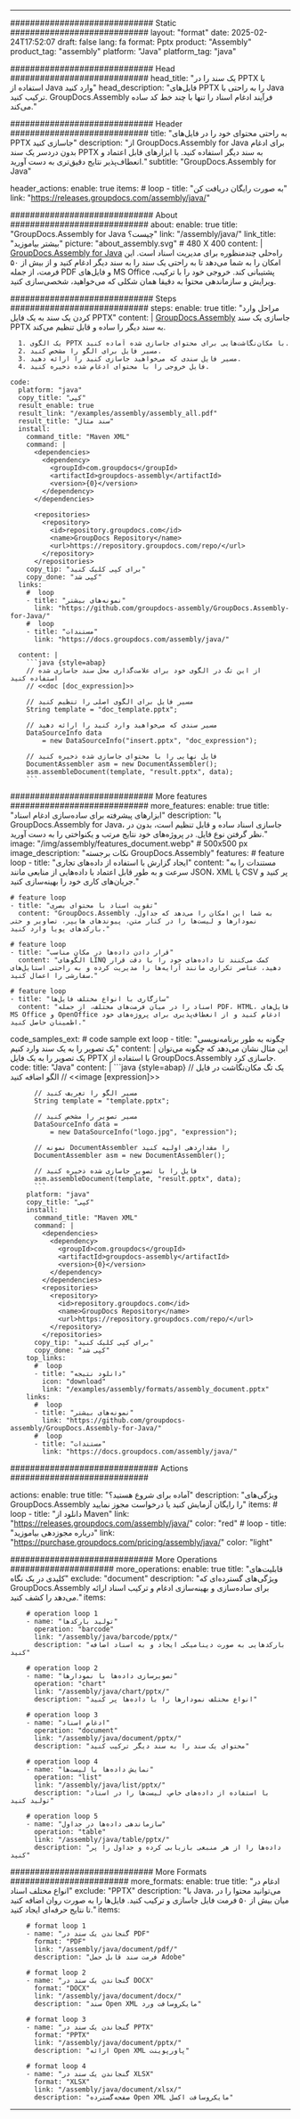 



---
############################# Static ############################
layout: "format"
date:  2025-02-24T17:52:07
draft: false
lang: fa
format: Pptx
product: "Assembly"
product_tag: "assembly"
platform: "Java"
platform_tag: "java"

############################# Head ############################
head_title: "یک سند را در PPTX با استفاده از Java وارد کنید"
head_description: "فایل‌های PPTX را به راحتی با Java ترکیب کنید. GroupDocs.Assembly فرآیند ادغام اسناد را تنها با چند خط کد ساده می‌کند."

############################# Header ############################
title: "به راحتی محتوای خود را در فایل‌های PPTX جاسازی کنید" 
description: "از GroupDocs.Assembly for Java برای ادغام بدون دردسر یک سند PPTX به سند دیگر استفاده کنید. با ابزارهای قابل اعتماد و انعطاف‌پذیر نتایج دقیق‌تری به دست آورید."
subtitle: "GroupDocs.Assembly for Java" 

header_actions:
  enable: true
  items:
    #  loop
    - title: "به صورت رایگان دریافت کن"
      link: "https://releases.groupdocs.com/assembly/java/"
      
############################# About ############################
about:
    enable: true
    title: "GroupDocs.Assembly for Java چیست؟"
    link: "/assembly/java/"
    link_title: "بیشتر بیاموزید"
    picture: "about_assembly.svg" # 480 X 400
    content: |
       [GroupDocs.Assembly for Java](/assembly/java/) راه‌حلی چندمنظوره برای مدیریت اسناد است. این امکان را به شما می‌دهد تا به راحتی یک سند را به سند دیگر ادغام کنید و از بیش از ۵۰ فرمت، از جمله PDF و فایل‌های MS Office پشتیبانی کند. خروجی خود را با ترکیب، ویرایش و سازماندهی محتوا به دقیقا همان شکلی که می‌خواهید، شخصی‌سازی کنید.

############################# Steps ############################
steps:
    enable: true
    title: "مراحل وارد کردن یک سند به یک فایل PPTX"
    content: |
      [GroupDocs.Assembly](/assembly/java/) جاسازی یک سند PPTX به سند دیگر را ساده و قابل تنظیم می‌کند.
      
      1. یک الگوی PPTX با مکان‌نگاشت‌هایی برای محتوای جاسازی شده آماده کنید.
      2. مسیر فایل برای الگو را مشخص کنید.
      3. مسیر فایل سندی که می‌خواهید جاسازی کنید را ارائه دهید.
      4. فایل خروجی را با محتوای ادغام شده ذخیره کنید.
   
    code:
      platform: "java"
      copy_title: "کپی"
      result_enable: true
      result_link: "/examples/assembly/assembly_all.pdf"
      result_title: "سند مثال"
      install:
        command_title: "Maven XML"
        command: |
          <dependencies>
            <dependency>
              <groupId>com.groupdocs</groupId>
              <artifactId>groupdocs-assembly</artifactId>
              <version>{0}</version>
            </dependency>
          </dependencies>

          <repositories>
            <repository>
              <id>repository.groupdocs.com</id>
              <name>GroupDocs Repository</name>
              <url>https://repository.groupdocs.com/repo/</url>
            </repository>
          </repositories>
        copy_tip: "برای کپی کلیک کنید"
        copy_done: "کپی شد"
      links:
        #  loop
        - title: "نمونه‌های بیشتر"
          link: "https://github.com/groupdocs-assembly/GroupDocs.Assembly-for-Java/"
        #  loop
        - title: "مستندات"
          link: "https://docs.groupdocs.com/assembly/java/"
          
      content: |
        ```java {style=abap}
        // از این تگ در الگوی خود برای علامت‌گذاری محل سند جاسازی شده استفاده کنید
        // <<doc [doc_expression]>>

        // مسیر فایل برای الگوی اصلی را تنظیم کنید
        String template = "doc_template.pptx";

        // مسیر سندی که می‌خواهید وارد کنید را ارائه دهید
        DataSourceInfo data 
            = new DataSourceInfo("insert.pptx", "doc_expression");

        // فایل نهایی را با محتوای جاسازی شده ذخیره کنید
        DocumentAssembler asm = new DocumentAssembler();
        asm.assembleDocument(template, "result.pptx", data);
        ```           

############################# More features ############################
more_features:
  enable: true
  title: "ابزارهای پیشرفته برای ساده‌سازی ادغام اسناد"
  description: "با GroupDocs.Assembly for Java، جاسازی اسناد ساده و قابل تنظیم است، بدون در نظر گرفتن نوع فایل. در پروژه‌های خود نتایج مرتب و یکنواختی را به دست آورید."
  image: "/img/assembly/features_document.webp" # 500x500 px
  image_description: "نکات برجسته GroupDocs.Assembly"
  features:
    # feature loop
    - title: "ایجاد گزارش با استفاده از داده‌های تجاری"
      content: "مستندات را به سرعت و به طور قابل اعتماد با داده‌هایی از منابعی مانند JSON، XML یا CSV پر کنید و جریان‌های کاری خود را بهینه‌سازی کنید."

    # feature loop
    - title: "تقویت اسناد با محتوای بصری"
      content: "GroupDocs.Assembly به شما این امکان را می‌دهد که جداول، نمودارها و لیست‌ها را در کنار متن، پیوندهای هایپر، تصاویر و حتی بارکدهای پویا وارد کنید."

    # feature loop
    - title: "قرار دادن داده‌ها در مکان مناسب"
      content: "الگوهای LINQ کمک می‌کنند تا داده‌های خود را با دقت قرار دهید، عناصر تکراری مانند آرایه‌ها را مدیریت کرده و به راحتی استایل‌های سفارشی را اعمال کنید."

    # feature loop
    - title: "سازگاری با انواع مختلف فایل‌ها"
      content: "اسناد را در میان فرمت‌های مختلف، از جمله PDF، HTML، فایل‌های MS Office و OpenOffice ادغام کنید و از انعطاف‌پذیری برای پروژه‌های خود اطمینان حاصل کنید."
      
  code_samples_ext:
    # code sample ext loop
    - title: "چگونه به طور برنامه‌نویسی یک تصویر را به یک سند وارد کنیم"
      content: |
        این مثال نشان می‌دهد که چگونه می‌توان یک تصویر را به یک فایل PPTX با استفاده از GroupDocs.Assembly جاسازی کرد.
      code:
        title: "Java"
        content: |
          ```java {style=abap}
          // یک تگ مکان‌نگاشت در فایل الگو اضافه کنید
          // <<image [expression]>>

          // مسیر الگو را تعریف کنید
          String template = "template.pptx";

          // مسیر تصویر را مشخص کنید
          DataSourceInfo data =
              = new DataSourceInfo("logo.jpg", "expression");

          // نمونه DocumentAssembler را مقداردهی اولیه کنید
          DocumentAssembler asm = new DocumentAssembler();

          // فایل را با تصویر جاسازی شده ذخیره کنید
          asm.assembleDocument(template, "result.pptx", data);
          ```
        platform: "java"
        copy_title: "کپی"
        install:
          command_title: "Maven XML"
          command: |
            <dependencies>
              <dependency>
                <groupId>com.groupdocs</groupId>
                <artifactId>groupdocs-assembly</artifactId>
                <version>{0}</version>
              </dependency>
            </dependencies>
            <repositories>
              <repository>
                <id>repository.groupdocs.com</id>
                <name>GroupDocs Repository</name>
                <url>https://repository.groupdocs.com/repo/</url>
              </repository>
            </repositories>
          copy_tip: "برای کپی کلیک کنید"
          copy_done: "کپی شد"
        top_links:
          #  loop
          - title: "دانلود نتیجه"
            icon: "download"
            link: "/examples/assembly/formats/assembly_document.pptx"
        links:
          #  loop
          - title: "نمونه‌های بیشتر"
            link: "https://github.com/groupdocs-assembly/GroupDocs.Assembly-for-Java/"
          #  loop
          - title: "مستندات"
            link: "https://docs.groupdocs.com/assembly/java/"
            

            


############################## Actions ############################

actions:
  enable: true
  title: "آماده برای شروع هستید؟"
  description: "ویژگی‌های GroupDocs.Assembly را رایگان آزمایش کنید یا درخواست مجوز نمایید"
  items:
    #  loop
    - title: "دانلود از Maven"
      link: "https://releases.groupdocs.com/assembly/java/"
      color: "red"
        #  loop
    - title: "درباره مجوزدهی بیاموزید"
      link: "https://purchase.groupdocs.com/pricing/assembly/java/"
      color: "light"


############################# More Operations #####################
more_operations:
    enable: true
    title: "قابلیت‌های کلیدی در یک نگاه"
    exclude: "document"
    description: "ویژگی‌های گسترده‌ای که GroupDocs.Assembly برای ساده‌سازی و بهینه‌سازی ادغام و ترکیب اسناد ارائه می‌دهد را کشف کنید."
    items: 
          
        # operation loop 1
        - name: "تولید بارکدها"
          operation: "barcode"
          link: "/assembly/java/barcode/pptx/"
          description: "بارکدهایی به صورت دینامیکی ایجاد و به اسناد اضافه کنید"

        # operation loop 2
        - name: "تصویرسازی داده‌ها با نمودارها"
          operation: "chart"
          link: "/assembly/java/chart/pptx/"
          description: "انواع مختلف نمودارها را با داده‌ها پر کنید"

        # operation loop 3
        - name: "ادغام اسناد"
          operation: "document"
          link: "/assembly/java/document/pptx/"
          description: "محتوای یک سند را به سند دیگر ترکیب کنید"

        # operation loop 4
        - name: "نمایش داده‌ها با لیست‌ها"
          operation: "list"
          link: "/assembly/java/list/pptx/"
          description: "با استفاده از داده‌های خاص، لیست‌ها را در اسناد تولید کنید"

        # operation loop 5
        - name: "سازماندهی داده‌ها در جداول"
          operation: "table"
          link: "/assembly/java/table/pptx/"
          description: "داده‌ها را از هر منبعی بازیابی کرده و جداول را پر کنید"
         
          
############################# More Formats ########################
more_formats:
    enable: true
    title: "ادغام در انواع مختلف اسناد"
    exclude: "PPTX"
    description: "با Java، می‌توانید محتوا را در میان بیش از ۵۰ فرمت فایل جاسازی و ترکیب کنید. فایل‌ها را به صورت روان اضافه کنید تا نتایج حرفه‌ای ایجاد کنید."
    items: 
          
        # format loop 1
        - name: "گنجاندن یک سند در PDF"
          format: "PDF"
          link: "/assembly/java/document/pdf/"
          description: "فرمت سند قابل حمل Adobe"
          
        # format loop 2
        - name: "گنجاندن یک سند در DOCX"
          format: "DOCX"
          link: "/assembly/java/document/docx/"
          description: "سند Open XML مایکروسافت ورد"
          
        # format loop 3
        - name: "گنجاندن یک سند در PPTX"
          format: "PPTX"
          link: "/assembly/java/document/pptx/"
          description: "ارائه Open XML پاورپوینت"
          
        # format loop 4
        - name: "گنجاندن یک سند در XLSX"
          format: "XLSX"
          link: "/assembly/java/document/xlsx/"
          description: "صفحه‌گسترده Open XML مایکروسافت اکسل"


          

---